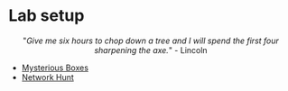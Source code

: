 # Lab setup

<p align="center">"<i>Give me six hours to chop down a tree and I will spend the first four sharpening the axe.</i>" - Lincoln</p>


- [Mysterious Boxes](mysterious_boxes.md)
- [Network Hunt](network-hunt.md)